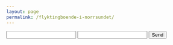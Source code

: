 ```yaml
---
layout: page
permalink: /flyktingboende-i-norrsundet/
---
```


<form action="https://formspree.io/tim@timtux.net"
      method="POST">
    <input type="text" name="name" required>
    <input type="email" name="_replyto" required>
    <input type="submit" value="Send">
</form>